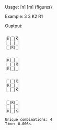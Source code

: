 Usage:
[n] [m] {figures}

Example:
3 3 K2 R1

Ouptput:
```
 _ _ _
|K|_|K|
|_|_|_|
|_|R|_|

 _ _ _
|K|_|_|
|_|_|R|
|K|_|_|

 _ _ _
|_|_|K|
|R|_|_|
|_|_|K|

 _ _ _
|_|R|_|
|_|_|_|
|K|_|K|

Unique combinations: 4
Time: 0.006s.

```
